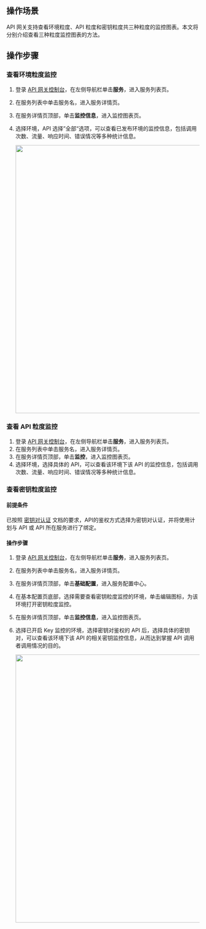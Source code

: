 ## 操作场景
API 网关支持查看环境粒度、API 粒度和密钥粒度共三种粒度的监控图表。本文将分别介绍查看三种粒度监控图表的方法。


## 操作步骤
### 查看环境粒度监控
1. 登录 [API 网关控制台](https://console.cloud.tencent.com/apigateway/index?rid=1)，在左侧导航栏单击**服务**，进入服务列表页。
2. 在服务列表中单击服务名，进入服务详情页。
3. 在服务详情页顶部，单击**监控信息**，进入监控图表页。
4. 选择环境，API 选择”全部“选项，可以查看已发布环境的监控信息，包括调用次数、流量、响应时间、错误情况等多种统计信息。

	<img src="https://qcloudimg.tencent-cloud.cn/raw/40581f4db13c70e85f159909add13ed3.png" width=700/>

### 查看 API 粒度监控
1. 登录 [API 网关控制台](https://console.cloud.tencent.com/apigateway/index?rid=1)，在左侧导航栏单击**服务**，进入服务列表页。
2. 在服务列表中单击服务名，进入服务详情页。
3. 在服务详情页顶部，单击**监控**，进入监控图表页。
4. 选择环境，选择具体的 API，可以查看该环境下该 API 的监控信息，包括调用次数、流量、响应时间、错误情况等多种统计信息。


### 查看密钥粒度监控
#### 前提条件
已按照 [密钥对认证](https://cloud.tencent.com/document/product/628/11819) 文档的要求，API的鉴权方式选择为密钥对认证，并将使用计划与 API 或 API 所在服务进行了绑定。

#### 操作步骤
1. 登录 [API 网关控制台](https://console.cloud.tencent.com/apigateway/index?rid=1)，在左侧导航栏单击**服务**，进入服务列表页。
2. 在服务列表中单击服务名，进入服务详情页。
3. 在服务详情页顶部，单击**基础配置**，进入服务配置中心。
4. 在基本配置页底部，选择需要查看密钥粒度监控的环境，单击编辑图标，为该环境打开密钥粒度监控。
5. 在服务详情页顶部，单击**监控信息**，进入监控图表页。
6. 选择已开启 Key 监控的环境，选择密钥对鉴权的 API 后，选择具体的密钥对，可以查看该环境下该 API 的相关密钥监控信息，从而达到掌握 API 调用者调用情况的目的。

	<img src="https://qcloudimg.tencent-cloud.cn/raw/347f3dfa0929c260321e38104ed3a410.png" width=700/>
